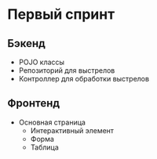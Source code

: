 # Первый спринт
## Бэкенд
- POJO классы
- Репозиторий для выстрелов
- Контроллер для обработки выстрелов
## Фронтенд
- Основная страница
  - Интерактивный элемент
  - Форма
  - Таблица
